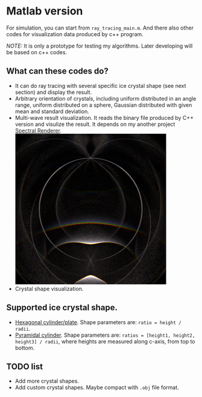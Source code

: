 # Matlab version

For simulation, you can start from `ray_tracing_main.m`. And there also
other codes for visualization data produced by c++ program.

*NOTE:* It is only a prototype for testing my algorithms. Later developing will be based on c++ codes.

## What can these codes do?

* It can do ray tracing with several specific ice crystal shape (see next section) and display the result.
* Arbitrary orientation of crystals, including uniform distributed in an angle range, uniform distributed on a sphere,
  Gaussian distributed with given mean and standard deviation.
* Multi-wave result visualization. It reads the binary file produced by C++ version and visulize the result. 
  It depends on my another project [Spectral Renderer](https://github.com/LoveDaisy/spec_render).  
  <img src="figs/sim_screenshot.png" width="400">
* Crystal shape visualization.

## Supported ice crystal shape.

* [Hexagonal cylinder/plate](https://www.atoptics.co.uk/halo/platcol.htm). 
  Shape parameters are: `ratio = height / radii`.
* [Pyramidal cylinder](https://www.atoptics.co.uk/halo/crystpyr.htm). 
  Shape parameters are: `ratios = [height1, height2, height3] / radii`, 
  where heights are measured along c-axis, from top to bottom.

## TODO list

* Add more crystal shapes.
* Add custom crystal shapes. Maybe compact with `.obj` file format.
